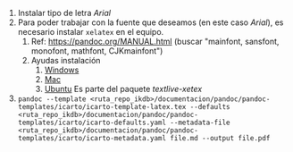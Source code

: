 1. Instalar tipo de letra _Arial_
2. Para poder trabajar con la fuente que deseamos (en este caso _Arial_), es necesario instalar `xelatex` en el equipo.
   1. Ref: https://pandoc.org/MANUAL.html (buscar "mainfont, sansfont, monofont, mathfont, CJKmainfont")
   2. Ayudas instalación
      1. [Windows](http://www.texts.io/support/0002/)
      2. [Mac](http://www.texts.io/support/0001/)
      3. [Ubuntu](https://zoomadmin.com/HowToInstall/UbuntuPackage/texlive-xetex) Es parte del paquete _textlive-xetex_
3. `pandoc --template <ruta_repo_ikdb>/documentacion/pandoc/pandoc-templates/icarto/icarto-template-latex.tex --defaults <ruta_repo_ikdb>/documentacion/pandoc/pandoc-templates/icarto/icarto-defaults.yaml --metadata-file <ruta_repo_ikdb>/documentacion/pandoc/pandoc-templates/icarto/icarto-metadata.yaml file.md --output file.pdf`